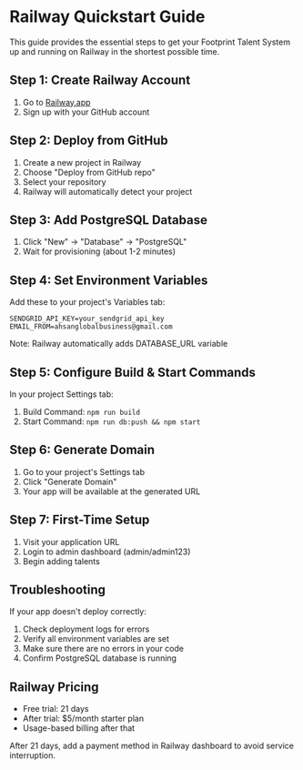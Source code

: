 # Railway Quickstart Guide

This guide provides the essential steps to get your Footprint Talent System up and running on Railway in the shortest possible time.

## Step 1: Create Railway Account

1. Go to [Railway.app](https://railway.app/)
2. Sign up with your GitHub account

## Step 2: Deploy from GitHub

1. Create a new project in Railway
2. Choose "Deploy from GitHub repo"
3. Select your repository
4. Railway will automatically detect your project

## Step 3: Add PostgreSQL Database

1. Click "New" → "Database" → "PostgreSQL"
2. Wait for provisioning (about 1-2 minutes)

## Step 4: Set Environment Variables

Add these to your project's Variables tab:

```
SENDGRID_API_KEY=your_sendgrid_api_key
EMAIL_FROM=ahsanglobalbusiness@gmail.com
```

Note: Railway automatically adds DATABASE_URL variable

## Step 5: Configure Build & Start Commands

In your project Settings tab:

1. Build Command: `npm run build`
2. Start Command: `npm run db:push && npm start`

## Step 6: Generate Domain

1. Go to your project's Settings tab
2. Click "Generate Domain"
3. Your app will be available at the generated URL

## Step 7: First-Time Setup

1. Visit your application URL
2. Login to admin dashboard (admin/admin123)
3. Begin adding talents

## Troubleshooting

If your app doesn't deploy correctly:

1. Check deployment logs for errors
2. Verify all environment variables are set
3. Make sure there are no errors in your code
4. Confirm PostgreSQL database is running

## Railway Pricing

- Free trial: 21 days
- After trial: $5/month starter plan
- Usage-based billing after that

After 21 days, add a payment method in Railway dashboard to avoid service interruption.